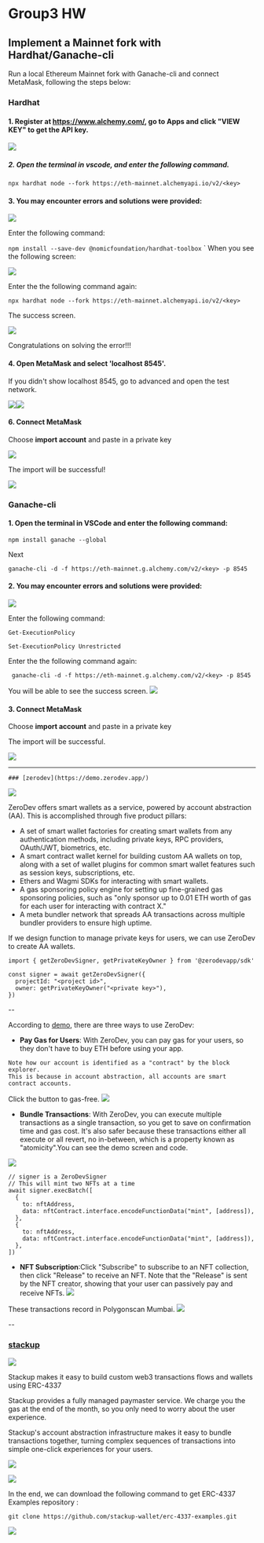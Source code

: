 # Group3 HW
## Implement a Mainnet fork with Hardhat/Ganache-cli 
Run a local Ethereum Mainnet fork with Ganache-cli and connect MetaMask, following the steps below:
### Hardhat

#### 1. Register at https://www.alchemy.com/, go to Apps and click "VIEW KEY" to get the API key.


 ![](https://i.imgur.com/w3mIehN.png)


##### 2. Open the terminal in vscode, and enter the following command.

`npx hardhat node --fork https://eth-mainnet.alchemyapi.io/v2/<key>`


#### 3. You may encounter errors and solutions were provided: 

![](https://i.imgur.com/A9Yq1wi.png)


Enter the following command:

`npm install --save-dev @nomicfoundation/hardhat-toolbox` 
`
When you see the following screen:
    
  ![](https://i.imgur.com/OBKw6Hw.png)
    
Enter the the following command again: 
    
`npx hardhat node --fork https://eth-mainnet.alchemyapi.io/v2/<key>`
    
    
   
 The success screen.
 
![](https://i.imgur.com/Q7efQxa.png)

Congratulations on solving the error!!! 

 ####  4. Open MetaMask and select 'localhost 8545'.
  
If you didn't show localhost 8545, go to advanced and open the test network.
  
 ![](https://i.imgur.com/Zo9ObJc.png)![](https://i.imgur.com/hurkM2l.png)


   #### 6. Connect MetaMask 
Choose **import account** and paste in a private key


   ![](https://i.imgur.com/SycrFhk.png)
    
The import will be successful!

   ![](https://i.imgur.com/iegeTIT.png)


### Ganache-cli
#### 1. Open the terminal in VSCode and enter the following command:

`npm install ganache --global`    


 Next   


`ganache-cli -d -f https://eth-mainnet.g.alchemy.com/v2/<key> -p 8545`
 
    
#### 2. You may encounter errors and solutions were provided:

![](https://i.imgur.com/WFeuTJS.png)
    
    
Enter the following command:
    
    Get-ExecutionPolicy
  
    Set-ExecutionPolicy Unrestricted
    
 
 Enter the the following command again:
     
     ganache-cli -d -f https://eth-mainnet.g.alchemy.com/v2/<key> -p 8545
    
  
  You will be able to see the success screen.
     ![](https://i.imgur.com/uWvqyDr.png)

#### 3. Connect MetaMask 
Choose **import account** and paste in a private key

The import will be successful.

  ![](https://i.imgur.com/Lb9VJT3.png)

---
    ### [zerodev](https://demo.zerodev.app/)

![](https://i.imgur.com/3b9HbEb.png)

ZeroDev offers smart wallets as a service, powered by account abstraction (AA). This is accomplished through five product pillars:

- A set of smart wallet factories for creating smart wallets from any authentication methods, including private keys, RPC providers, OAuth/JWT, biometrics, etc.
- A smart contract wallet kernel for building custom AA wallets on top, along with a set of wallet plugins for common smart wallet features such as session keys, subscriptions, etc.
- Ethers and Wagmi SDKs for interacting with smart wallets.
- A gas sponsoring policy engine for setting up fine-grained gas sponsoring policies, such as "only sponsor up to 0.01 ETH worth of gas for each user for interacting with contract X."
- A meta bundler network that spreads AA transactions across multiple bundler providers to ensure high uptime.

If we design function to manage private keys for users, we can use ZeroDev to create AA wallets.

```
import { getZeroDevSigner, getPrivateKeyOwner } from '@zerodevapp/sdk'

const signer = await getZeroDevSigner({
  projectId: "<project id>",
  owner: getPrivateKeyOwner("<private key>"),
})
```
--

According to [demo](https://demo.zerodev.app/), there are three ways to use ZeroDev:


- **Pay Gas for Users**: With ZeroDev, you can pay gas for your users, so they don't have to buy ETH before using your app.
```
Note how our account is identified as a "contract" by the block explorer. 
This is because in account abstraction, all accounts are smart contract accounts.
```
Click the button to gas-free.
![](https://i.imgur.com/a0yAXdH.png)

- **Bundle Transactions**: With ZeroDev, you can execute multiple transactions as a single transaction, so you get to save on confirmation time and gas cost. It's also safer because these transactions either all execute or all revert, no in-between, which is a property known as "atomicity".You can see the demo screen and code.


![](https://i.imgur.com/Fp3RBT5.png)

```
// signer is a ZeroDevSigner
// This will mint two NFTs at a time
await signer.execBatch([
  {
    to: nftAddress,
    data: nftContract.interface.encodeFunctionData("mint", [address]),
  },
  {
    to: nftAddress,
    data: nftContract.interface.encodeFunctionData("mint", [address]),
  },
])
```

- **NFT Subscription**:Click "Subscribe" to subscribe to an NFT collection, then click "Release" to receive an NFT. Note that the "Release" is sent by the NFT creator, showing that your user can passively pay and receive NFTs.
![](https://i.imgur.com/8H0sD28.png)

These transactions record in Polygonscan Mumbai.
![](https://i.imgur.com/Ubb8yAc.png)


--


### [stackup](https://www.stackup.sh/)

![](https://i.imgur.com/9UFU1pa.jpg)

Stackup makes it easy to build custom web3 transactions flows and wallets using ERC-4337


Stackup provides a fully managed paymaster service. We charge you the gas at the end of the month, so you only need to worry about the user experience.


Stackup's account abstraction infrastructure makes it easy to bundle transactions together, turning complex sequences of transactions into simple one-click experiences for your users.


![](https://i.imgur.com/3uIbfzi.png)

![](https://i.imgur.com/sTN87cc.jpg)

In the end, we can download the following command to get ERC-4337 Examples repository :


`git clone https://github.com/stackup-wallet/erc-4337-examples.git`
 

![](https://i.imgur.com/ycFpysQ.png)
